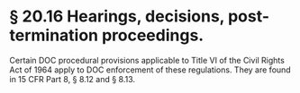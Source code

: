 # § 20.16   Hearings, decisions, post-termination proceedings.

Certain DOC procedural provisions applicable to Title VI of the Civil Rights Act of 1964 apply to DOC enforcement of these regulations. They are found in 15 CFR Part 8, § 8.12 and § 8.13.




